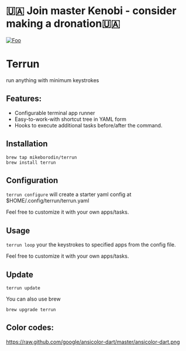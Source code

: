 # 🇺🇦 Join master Kenobi - consider making a dronation🇺🇦
[![Foo](images/dronation.png)](https://u24.gov.ua/dronation)


# Terrun
run anything with minimum keystrokes


## Features:
* Configurable terminal app runner
* Easy-to-work-with shortcut tree in YAML form
* Hooks to execute additional tasks before/after the command.

## Installation
```
brew tap mikeborodin/terrun
brew install terrun
```
## Configuration

`terrun configure` will create a starter yaml config at $HOME/.config/terrun/terrun.yaml

Feel free to customize it with your own apps/tasks.


## Usage
`terrun loop` your the keystrokes to specified apps from the config file.

Feel free to customize it with your own apps/tasks.


## Update
```
terrun update
```
You can also use brew
```
brew upgrade terrun
```


## Color codes:
https://raw.github.com/google/ansicolor-dart/master/ansicolor-dart.png